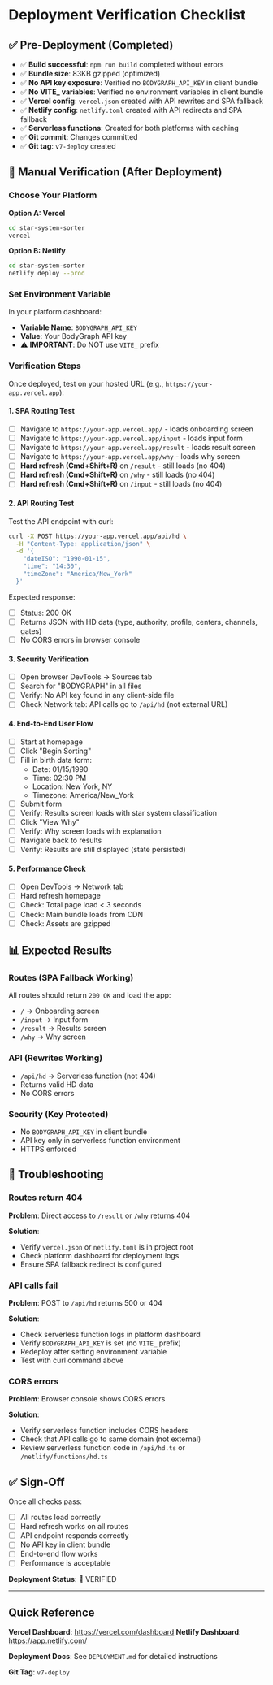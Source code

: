 # Deployment Verification Checklist

## ✅ Pre-Deployment (Completed)

- ✅ **Build successful**: `npm run build` completed without errors
- ✅ **Bundle size**: 83KB gzipped (optimized)
- ✅ **No API key exposure**: Verified no `BODYGRAPH_API_KEY` in client bundle
- ✅ **No VITE_ variables**: Verified no environment variables in client bundle
- ✅ **Vercel config**: `vercel.json` created with API rewrites and SPA fallback
- ✅ **Netlify config**: `netlify.toml` created with API redirects and SPA fallback
- ✅ **Serverless functions**: Created for both platforms with caching
- ✅ **Git commit**: Changes committed
- ✅ **Git tag**: `v7-deploy` created

## 🔄 Manual Verification (After Deployment)

### Choose Your Platform

**Option A: Vercel**
```bash
cd star-system-sorter
vercel
```

**Option B: Netlify**
```bash
cd star-system-sorter
netlify deploy --prod
```

### Set Environment Variable

In your platform dashboard:
- **Variable Name**: `BODYGRAPH_API_KEY`
- **Value**: Your BodyGraph API key
- ⚠️ **IMPORTANT**: Do NOT use `VITE_` prefix

### Verification Steps

Once deployed, test on your hosted URL (e.g., `https://your-app.vercel.app`):

#### 1. SPA Routing Test
- [ ] Navigate to `https://your-app.vercel.app/` - loads onboarding screen
- [ ] Navigate to `https://your-app.vercel.app/input` - loads input form
- [ ] Navigate to `https://your-app.vercel.app/result` - loads result screen
- [ ] Navigate to `https://your-app.vercel.app/why` - loads why screen
- [ ] **Hard refresh (Cmd+Shift+R)** on `/result` - still loads (no 404)
- [ ] **Hard refresh (Cmd+Shift+R)** on `/why` - still loads (no 404)
- [ ] **Hard refresh (Cmd+Shift+R)** on `/input` - still loads (no 404)

#### 2. API Routing Test
Test the API endpoint with curl:

```bash
curl -X POST https://your-app.vercel.app/api/hd \
  -H "Content-Type: application/json" \
  -d '{
    "dateISO": "1990-01-15",
    "time": "14:30",
    "timeZone": "America/New_York"
  }'
```

Expected response:
- [ ] Status: 200 OK
- [ ] Returns JSON with HD data (type, authority, profile, centers, channels, gates)
- [ ] No CORS errors in browser console

#### 3. Security Verification
- [ ] Open browser DevTools → Sources tab
- [ ] Search for "BODYGRAPH" in all files
- [ ] Verify: No API key found in any client-side file
- [ ] Check Network tab: API calls go to `/api/hd` (not external URL)

#### 4. End-to-End User Flow
- [ ] Start at homepage
- [ ] Click "Begin Sorting"
- [ ] Fill in birth data form:
  - Date: 01/15/1990
  - Time: 02:30 PM
  - Location: New York, NY
  - Timezone: America/New_York
- [ ] Submit form
- [ ] Verify: Results screen loads with star system classification
- [ ] Click "View Why"
- [ ] Verify: Why screen loads with explanation
- [ ] Navigate back to results
- [ ] Verify: Results are still displayed (state persisted)

#### 5. Performance Check
- [ ] Open DevTools → Network tab
- [ ] Hard refresh homepage
- [ ] Check: Total page load < 3 seconds
- [ ] Check: Main bundle loads from CDN
- [ ] Check: Assets are gzipped

## 📊 Expected Results

### Routes (SPA Fallback Working)
All routes should return `200 OK` and load the app:
- `/` → Onboarding screen
- `/input` → Input form
- `/result` → Results screen
- `/why` → Why screen

### API (Rewrites Working)
- `/api/hd` → Serverless function (not 404)
- Returns valid HD data
- No CORS errors

### Security (Key Protected)
- No `BODYGRAPH_API_KEY` in client bundle
- API key only in serverless function environment
- HTTPS enforced

## 🐛 Troubleshooting

### Routes return 404
**Problem**: Direct access to `/result` or `/why` returns 404

**Solution**:
- Verify `vercel.json` or `netlify.toml` is in project root
- Check platform dashboard for deployment logs
- Ensure SPA fallback redirect is configured

### API calls fail
**Problem**: POST to `/api/hd` returns 500 or 404

**Solution**:
- Check serverless function logs in platform dashboard
- Verify `BODYGRAPH_API_KEY` is set (no `VITE_` prefix)
- Redeploy after setting environment variable
- Test with curl command above

### CORS errors
**Problem**: Browser console shows CORS errors

**Solution**:
- Verify serverless function includes CORS headers
- Check that API calls go to same domain (not external)
- Review serverless function code in `/api/hd.ts` or `/netlify/functions/hd.ts`

## ✅ Sign-Off

Once all checks pass:

- [ ] All routes load correctly
- [ ] Hard refresh works on all routes
- [ ] API endpoint responds correctly
- [ ] No API key in client bundle
- [ ] End-to-end flow works
- [ ] Performance is acceptable

**Deployment Status**: 🎉 VERIFIED

---

## Quick Reference

**Vercel Dashboard**: https://vercel.com/dashboard
**Netlify Dashboard**: https://app.netlify.com/

**Deployment Docs**: See `DEPLOYMENT.md` for detailed instructions

**Git Tag**: `v7-deploy`
